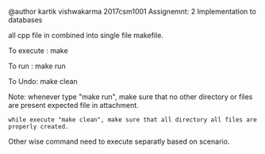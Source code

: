 @author kartik vishwakarma
		2017csm1001
 		Assignemnt: 2
 		Implementation to databases


all cpp file in combined into single file
makefile.

To execute :
	make

To run :
	make run

To Undo:
	make clean



Note:
	whenever type "make run", make sure that no other directory or files are present expected file in attachment.

	while execute "make clean", make sure that all directory all files are properly created.

Other wise command need to execute separatly based on scenario.

